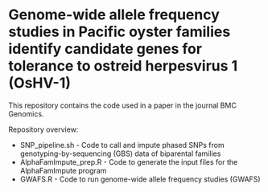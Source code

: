 # Genome-wide allele frequency studies in Pacific oyster families identify candidate genes for tolerance to ostreid herpesvirus 1 (OsHV-1)
This repository contains the code used in a paper in the journal BMC Genomics.

Repository overview:
* SNP_pipeline.sh - Code to call and impute phased SNPs from genotyping-by-sequencing (GBS) data of biparental families
* AlphaFamImpute_prep.R - Code to generate the input files for the AlphaFamImpute program
* GWAFS.R - Code to run genome-wide allele frequency studies (GWAFS)
